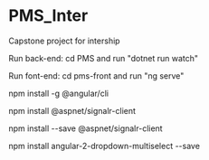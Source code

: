 # PMS_Inter
Capstone project for intership

Run back-end: cd PMS and run "dotnet run watch"

Run font-end: cd pms-front and run "ng serve"

npm install -g @angular/cli

npm install @aspnet/signalr-client

npm install --save @aspnet/signalr-client

npm install angular-2-dropdown-multiselect --save
